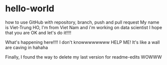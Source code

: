 # hello-world
how to use GitHub with repository, branch, push and pull request
My name is Viet-Trung HO, I'm from Viet Nam and i'm working on data scientist
I hope that you are OK and let's do it!!!!

What's happening here!!!! I don't knowwwwwwww HELP ME! It's like a wall are caving in hahaha


Finally, I found the way to delete my last version for readme-edits WOWWW
